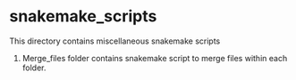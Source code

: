 # snakemake_scripts
This directory contains miscellaneous snakemake scripts
1. Merge_files folder contains snakemake script to merge files within each folder.
